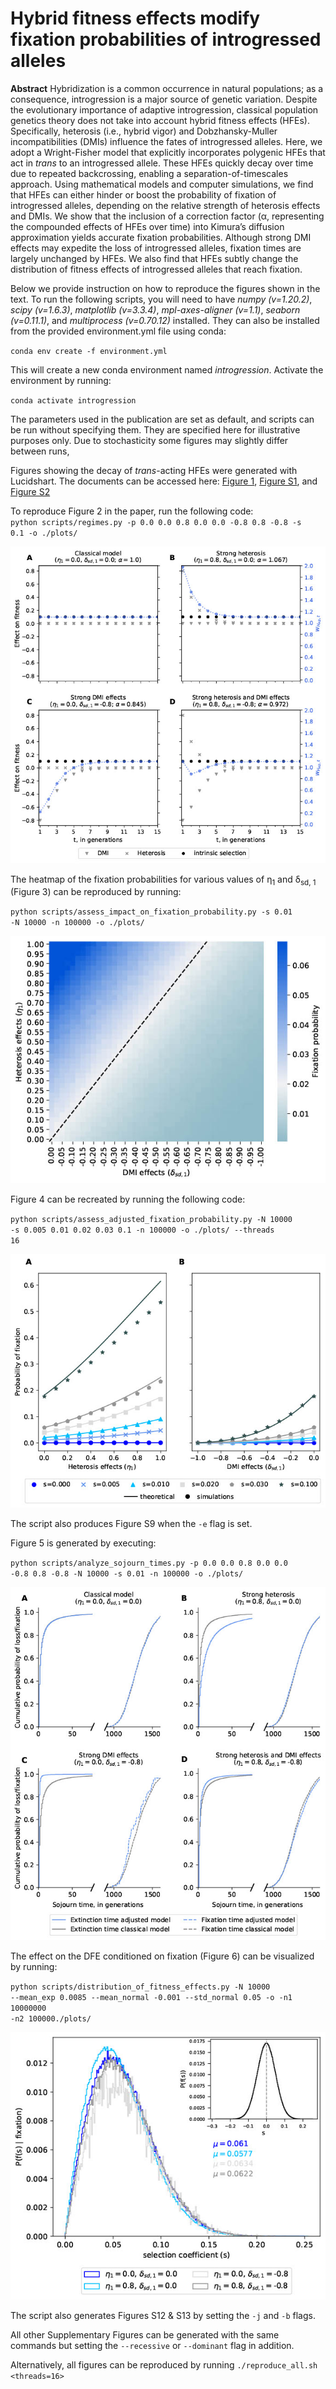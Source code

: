 # Hybrid fitness effects modify fixation probabilities of introgressed alleles

<p><strong>Abstract</strong> Hybridization is a common occurrence in natural populations; as a consequence, introgression is a major source of genetic variation. Despite the evolutionary importance of adaptive introgression, classical population genetics theory does not take into account hybrid fitness effects (HFEs). Specifically, heterosis (i.e., hybrid vigor) and Dobzhansky-Muller incompatibilities (DMIs) influence the fates of introgressed alleles. Here, we adopt a Wright-Fisher model that explicitly incorporates polygenic HFEs that act in <em>trans</em> to an introgressed allele. These HFEs quickly decay over time due to repeated backcrossing, enabling a separation-of-timescales approach. Using mathematical models and computer simulations, we find that HFEs can either hinder or boost the probability of fixation of introgressed alleles, depending on the relative strength of heterosis effects and DMIs. We show that the inclusion of a correction factor (&alpha;, representing the compounded effects of HFEs over time) into Kimura’s diffusion approximation yields accurate fixation probabilities. Although strong DMI effects may expedite the loss of introgressed alleles, fixation times are largely unchanged by HFEs. We also find that HFEs subtly change the distribution of fitness effects of introgressed alleles that reach fixation.</p>

<p>Below we provide instruction on how to reproduce the figures shown in the text.
To run the following scripts, you will need to have <em>numpy (v=1.20.2)</em>, <em>scipy (v=1.6.3)</em>, <em>matplotlib (v=3.3.4)</em>, <em>mpl-axes-aligner (v=1.1)</em>, <em>seaborn (v=0.11.1)</em>, and <em>multiprocess (v=0.70.12)</em> installed.
They can also be installed from the provided environment.yml file using conda:<br>

<code>conda env create -f environment.yml</code><br>

This will create a new conda environment named *introgression*. Activate the environment by running:<br>

<code>conda activate introgression</code><br>

The parameters used in the publication are set as default, and scripts can be run without specifying them.
They are specified here for illustrative purposes only. Due to stochasticity some figures may slightly differ between runs,</p>

Figures showing the decay of <em>trans</em>-acting HFEs were generated with Lucidshart. The documents can be accessed here: [Figure 1](https://lucid.app/documents/view/c66e34a8-0b55-408a-a391-cdae5a728b08), [Figure S1](https://lucid.app/documents/view/d6916f9b-e44c-484e-91b7-3b701a94cf7d), and [Figure S2](https://lucid.app/documents/view/3d15002b-e5d3-455b-b69a-93539d72d16b)

To reproduce Figure 2 in the paper, run the following code:</br>
<code>python scripts/regimes.py -p 0.0 0.0 0.8 0.0 0.0 -0.8 0.8 -0.8 -s 0.1 -o ./plots/</code>


![Figure 2](plots/regimes.jpg)

The heatmap of the fixation probabilities for various values of &eta;<sub>1</sub> and &delta;<sub>sd, 1</sub> (Figure 3) can be reproduced by running:</br>

<code>python scripts/assess_impact_on_fixation_probability.py -s 0.01 -N 10000 -n 100000 -o ./plots/</code>

![Figure 3](plots/difference_emp_theo_fix.jpg)

Figure 4 can be recreated by running the following code:</br>

<code>python scripts/assess_adjusted_fixation_probability.py -N 10000 -s 0.005 0.01 0.02 0.03 0.1 -n 100000 -o ./plots/ --threads 16</code>

![Figure 4](plots/adjusted_pfix.jpg)

The script also produces Figure S9 when the `-e` flag is set.

Figure 5 is generated by executing:<br>

<code>python scripts/analyze_sojourn_times.py -p 0.0 0.0 0.8 0.0 0.0 -0.8 0.8 -0.8 -N 10000 -s 0.01 -n 100000 -o ./plots/</code>

![Figure 5](plots/sojourn_times.jpg)

The effect on the DFE conditioned on fixation (Figure 6) can be visualized by running:</br>

<code>python scripts/distribution_of_fitness_effects.py -N 10000 --mean_exp 0.0085 --mean_normal -0.001 --std_normal 0.05 -o -n1 10000000 -n2 100000./plots/</code>

![Figure 6](plots/dfe_normal_simulations.jpg)

The script also generates Figures S12 & S13 by setting the `-j` and `-b` flags.

All other Supplementary Figures can be generated with the same commands but setting the <code>--recessive</code> or <code>--dominant</code>  flag in addition.

Alternatively, all figures can be reproduced by running <code>./reproduce_all.sh <threads=16></code>

